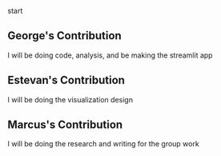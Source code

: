start

## George's Contribution
I will be doing code, analysis, and be making the streamlit app

## Estevan's Contribution
I will be doing the visualization design

## Marcus's Contribution
I will be doing the research and writing for the group work

